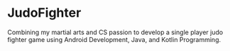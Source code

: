 # JudoFighter
Combining my martial arts and CS passion to develop a single player judo fighter game using Android Development, Java, and Kotlin Programming.
